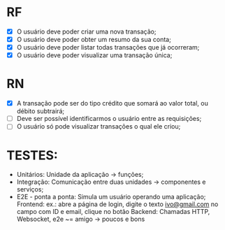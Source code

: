 # RF

- [x] O usuário deve poder criar uma nova transação;
- [x] O usuário deve poder obter um resumo da sua conta;
- [x] O usuário deve poder listar todas transações que já ocorreram;
- [x] O usuário deve poder visualizar uma transação única;

# RN

- [x] A transação pode ser do tipo crédito que somará ao valor total, ou débito subtrairá;
- [ ] Deve ser possível identificarmos o usuário entre as requisições;
- [ ] O usuário só pode visualizar transações o qual ele criou;

# TESTES:

- Unitários: Unidade da aplicação -> funções;
- Integração: Comunicação entre duas unidades -> componentes e serviços;
- E2E - ponta a ponta: Simula um usuário operando uma aplicação;
  Frontend: ex.: abre a página de login, digite o texto ivo@gmail.com no campo com ID e email, clique no botão
  Backend: Chamadas HTTP, Websocket,
  e2e ~= amigo -> poucos e bons
